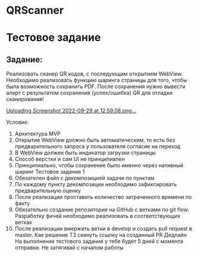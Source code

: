 # QRScanner
# Тестовое задание 
## Задание:
Реализовать сканер QR кодов, с последующим открытием WebView. Необходимо реализовать функцию шаринга страницы для того, чтобы была возможность сохранить PDF. После сохранения нужно вывести алерт с результатом сохранения (успех/ошибка)
QR для отладки сканирования!

[Uploading Screenshot 2022-09-29 at 12.59.08.png…]()

Условие:
1. Архитектура MVP
2. Открытие WebView должно быть автоматическим, то есть без предварительного запроса у пользователя согласие на переход
3. В WebView должен быть индикатор загрузки страницы
4. Способ верстки и сам UI не принципиален
5. Принципиально, чтобы сохранение было именно через нативный шаринг
 Тестовое задание 1
6. Обязателен файл с декомпозицией задачи по пунктам
7. По каждому пункту декомпозиции необходимо зафиксировать
предварительную оценку
8. После реализации проставить количество затраченного времени по факту
9. Обязательно создание репозитория на GitHub с ветками по git flow. Разработку фичей необходимо реализовать в соответствующих ветках
10. После реализации вмержить ветки в develop и создать pull request в master. Как решение ТЗ скинуть ссылку на созданный PR
Дедлайн
На выполнение тестового задания у тебя будет 5 дней с момента отправки. Не затягивай с началом работы
